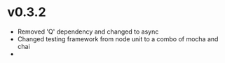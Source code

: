 # v0.3.2

* Removed 'Q' dependency and changed to async
* Changed testing framework from node unit to a combo of mocha and chai
*